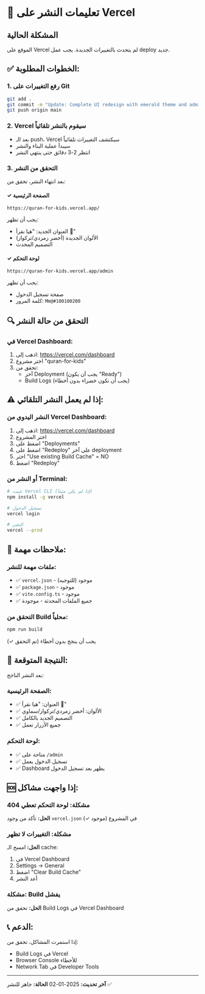 # 🚀 تعليمات النشر على Vercel

## المشكلة الحالية
الموقع على Vercel لم يتحدث بالتغييرات الجديدة. يجب عمل deploy جديد.

## ✅ الخطوات المطلوبة:

### 1. رفع التغييرات على Git
```bash
git add .
git commit -m "Update: Complete UI redesign with emerald theme and admin panel"
git push origin main
```

### 2. Vercel سيقوم بالنشر تلقائياً
- بعد الـ push، Vercel سيكتشف التغييرات تلقائياً
- سيبدأ عملية البناء والنشر
- انتظر 2-3 دقائق حتى ينتهي النشر

### 3. التحقق من النشر
بعد انتهاء النشر، تحقق من:

#### ✓ الصفحة الرئيسية
```
https://quran-for-kids.vercel.app/
```
يجب أن تظهر:
- العنوان الجديد: "هيا نقرأ 📖"
- الألوان الجديدة (أخضر زمردي/تركواز)
- التصميم المحدث

#### ✓ لوحة التحكم
```
https://quran-for-kids.vercel.app/admin
```
يجب أن تظهر:
- صفحة تسجيل الدخول
- كلمة المرور: `Mm@#100100200`

## 🔍 التحقق من حالة النشر

### في Vercel Dashboard:
1. اذهب إلى: https://vercel.com/dashboard
2. اختر مشروع "quran-for-kids"
3. تحقق من:
   - آخر Deployment (يجب أن يكون "Ready")
   - Build Logs (يجب أن تكون خضراء بدون أخطاء)

## ⚠️ إذا لم يعمل النشر التلقائي:

### النشر اليدوي من Vercel Dashboard:
1. اذهب إلى: https://vercel.com/dashboard
2. اختر المشروع
3. اضغط على "Deployments"
4. اضغط على "Redeploy" على آخر deployment
5. اختر "Use existing Build Cache" = NO
6. اضغط "Redeploy"

### أو النشر من Terminal:
```bash
# تثبيت Vercel CLI (إذا لم يكن مثبتاً)
npm install -g vercel

# تسجيل الدخول
vercel login

# النشر
vercel --prod
```

## 📝 ملاحظات مهمة:

### ملفات مهمة للنشر:
- ✅ `vercel.json` - موجود (للتوجيه)
- ✅ `package.json` - موجود
- ✅ `vite.config.ts` - موجود
- ✅ جميع الملفات المحدثة - موجودة

### التحقق من Build محلياً:
```bash
npm run build
```
يجب أن ينجح بدون أخطاء (تم التحقق ✓)

## 🎯 النتيجة المتوقعة:

بعد النشر الناجح:

### الصفحة الرئيسية:
- ✅ العنوان: "هيا نقرأ 📖"
- ✅ الألوان: أخضر زمردي/تركواز/سماوي
- ✅ التصميم الجديد بالكامل
- ✅ جميع الأزرار تعمل

### لوحة التحكم:
- ✅ متاحة على `/admin`
- ✅ تسجيل الدخول يعمل
- ✅ Dashboard يظهر بعد تسجيل الدخول

## 🆘 إذا واجهت مشاكل:

### مشكلة: لوحة التحكم تعطي 404
**الحل:** تأكد من وجود `vercel.json` في المشروع (موجود ✓)

### مشكلة: التغييرات لا تظهر
**الحل:** امسح الـ cache:
1. في Vercel Dashboard
2. Settings → General
3. اضغط "Clear Build Cache"
4. أعد النشر

### مشكلة: Build يفشل
**الحل:** تحقق من Build Logs في Vercel Dashboard

## 📞 الدعم:

إذا استمرت المشاكل، تحقق من:
- Build Logs في Vercel
- Browser Console للأخطاء
- Network Tab في Developer Tools

---

**آخر تحديث:** 2025-01-02
**الحالة:** جاهز للنشر ✅